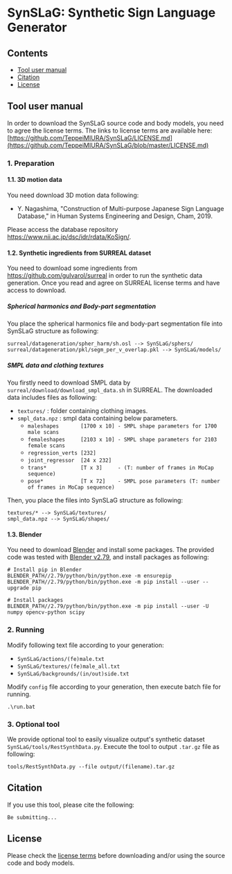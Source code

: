 # SynSLaG: Synthetic Sign Language Generator

## Contents
* [Tool user manual](https://github.com/TeppeiMIURA/SynSLaG#tool-user-manual)
* [Citation](https://github.com/TeppeiMIURA/SynSLaG#citation)
* [License](https://github.com/TeppeiMIURA/SynSLaG#license)


## Tool user manual
In order to download the SynSLaG source code and body models, you need to agree the license terms.
The links to license terms are available here: [https://github.com/TeppeiMIURA/SynSLaG/LICENSE.md](https://github.com/TeppeiMIURA/SynSLaG/blob/master/LICENSE.md)

### 1. Preparation

#### 1.1. 3D motion data
You need download 3D motion data following:

* Y. Nagashima, "Construction of Multi-purpose Japanese Sign Language Database," in Human Systems Engineering and Design, Cham, 2019.

Please access the database repository https://www.nii.ac.jp/dsc/idr/rdata/KoSign/.

#### 1.2. Synthetic ingredients from SURREAL dataset
You need to download some ingredients from https://github.com/gulvarol/surreal in order to run the synthetic data generation.
Once you read and agree on SURREAL license terms and have access to download.

##### Spherical harmonics and Body-part segmentation
You place the spherical harmonics file and body-part segmentation file into SynSLaG structure as following:
```
surreal/datageneration/spher_harm/sh.osl --> SynSLaG/sphers/
surreal/datageneration/pkl/segm_per_v_overlap.pkl --> SynSLaG/models/
```

##### SMPL data and clothing textures
You firstly need to download SMPL data by `surreal/download/download_smpl_data.sh` in SURREAL.
The downloaded data includes files as following:
* `textures/` : folder containing clothing images.
* `smpl_data.npz` : smpl data containing below parameters.
    * `maleshapes       [1700 x 10] - SMPL shape parameters for 1700 male scans`
    * `femaleshapes     [2103 x 10] - SMPL shape parameters for 2103 female scans` 
    * `regression_verts [232]`
    * `joint_regressor  [24 x 232]`
    * `trans*           [T x 3]     - (T: number of frames in MoCap sequence)`
    * `pose*            [T x 72]    - SMPL pose parameters (T: number of frames in MoCap sequence)`

Then, you place the files into SynSLaG structure as following:
```
textures/* --> SynSLaG/textures/
smpl_data.npz --> SynSLaG/shapes/
```

#### 1.3. Blender
You need to download [Blender](https://www.blender.org/) and install some packages.
The provided code was tested with [Blender v2.79](https://download.blender.org/release/Blender2.79/), and install packages as following:
```
# Install pip in Blender
BLENDER_PATH//2.79/python/bin/python.exe -m ensurepip
BLENDER_PATH//2.79/python/bin/python.exe -m pip install --user --upgrade pip

# Install packages
BLENDER_PATH//2.79/python/bin/python.exe -m pip install --user -U numpy opencv-python scipy
```

### 2. Running
Modify following text file according to your generation:
* `SynSLaG/actions/(fe)male.txt`
* `SynSLaG/textures/(fe)male_all.txt`
* `SynSLaG/backgrounds/(in/out)side.txt`

Modify `config` file according to your generation, then execute batch file for running.
```
.\run.bat
```

### 3. Optional tool
We provide optional tool to easily visualize output's synthetic dataset `SynSLaG/tools/RestSynthData.py`.
Execute the tool to output `.tar.gz` file as following:
```
tools/RestSynthData.py --file output/(filename).tar.gz
```

## Citation
If you use this tool, please cite the following:

```
Be submitting...
```

## License
Please check the [license terms](https://github.com/TeppeiMIURA/SynSLaG/blob/master/LICENSE.md) before downloading and/or using the source code and body models.
